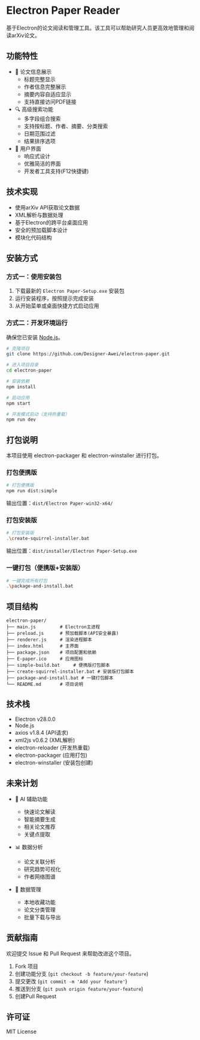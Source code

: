 # Electron Paper Reader

基于Electron的论文阅读和管理工具。该工具可以帮助研究人员更高效地管理和阅读arXiv论文。

## 功能特性

- 📑 论文信息展示
  - 标题完整显示
  - 作者信息完整展示
  - 摘要内容自适应显示
  - 支持直接访问PDF链接
- 🔍 高级搜索功能
  - 多字段组合搜索
  - 支持按标题、作者、摘要、分类搜索
  - 日期范围过滤
  - 结果排序选项
- 📂 用户界面
  - 响应式设计
  - 优雅简洁的界面
  - 开发者工具支持(F12快捷键)

## 技术实现

- 使用arXiv API获取论文数据
- XML解析与数据处理
- 基于Electron的跨平台桌面应用
- 安全的预加载脚本设计
- 模块化代码结构

## 安装方式

### 方式一：使用安装包

1. 下载最新的 `Electron Paper-Setup.exe` 安装包
2. 运行安装程序，按照提示完成安装
3. 从开始菜单或桌面快捷方式启动应用

### 方式二：开发环境运行

确保您已安装 [Node.js](https://nodejs.org/)。

```bash
# 克隆项目
git clone https://github.com/Designer-Awei/electron-paper.git

# 进入项目目录
cd electron-paper

# 安装依赖
npm install

# 启动应用
npm start

# 开发模式启动（支持热重载）
npm run dev
```

## 打包说明

本项目使用 electron-packager 和 electron-winstaller 进行打包。

### 打包便携版

```bash
# 打包便携版
npm run dist:simple
```

输出位置：`dist/Electron Paper-win32-x64/`

### 打包安装版

```bash
# 打包安装版
.\create-squirrel-installer.bat
```

输出位置：`dist/installer/Electron Paper-Setup.exe`

### 一键打包（便携版+安装版）

```bash
# 一键完成所有打包
.\package-and-install.bat
```

## 项目结构

```
electron-paper/
├── main.js         # Electron主进程
├── preload.js      # 预加载脚本(API安全暴露)
├── renderer.js     # 渲染进程脚本
├── index.html      # 主界面
├── package.json    # 项目配置和依赖
├── E-paper.ico     # 应用图标
├── simple-build.bat     # 便携版打包脚本
├── create-squirrel-installer.bat # 安装版打包脚本
├── package-and-install.bat # 一键打包脚本
└── README.md       # 项目说明
```

## 技术栈

- Electron v28.0.0
- Node.js
- axios v1.8.4 (API请求)
- xml2js v0.6.2 (XML解析)
- electron-reloader (开发热重载)
- electron-packager (应用打包)
- electron-winstaller (安装包创建)

## 未来计划

- 🤖 AI 辅助功能
  - 快速论文解读
  - 智能摘要生成
  - 相关论文推荐
  - 关键点提取

- 📊 数据分析
  - 论文关联分析
  - 研究趋势可视化
  - 作者网络图谱
  
- 💾 数据管理
  - 本地收藏功能
  - 论文分类管理
  - 批量下载与导出

## 贡献指南

欢迎提交 Issue 和 Pull Request 来帮助改进这个项目。

1. Fork 项目
2. 创建功能分支 (`git checkout -b feature/your-feature`)
3. 提交更改 (`git commit -m 'Add your feature'`)
4. 推送到分支 (`git push origin feature/your-feature`)
5. 创建Pull Request

## 许可证

MIT License 